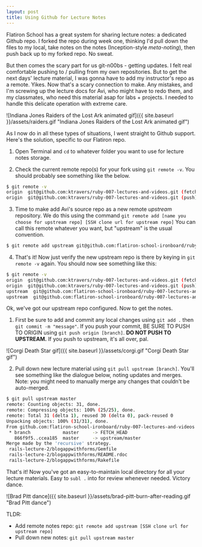 ```yaml
---
layout: post
title: Using Github for Lecture Notes
---
```


Flatiron School has a great system for sharing lecture notes: a dedicated Github repo. I forked the repo during week one, thinking I'd pull down the files to my local, take notes on the notes (Inception-style _meta-noting_), then push back up to my forked repo. No sweat.

But then comes the scary part for us git-n00bs - getting updates. I felt real comfortable pushing to / pulling from my own repositories. But to get the next days' lecture material, I was gonna have to add my instructor's repo as a remote. Yikes. Now that's a scary connection to make. Any mistakes, and I'm screwing up the lecture docs for Avi, who might have to redo them, and my classmates, who need this material asap for labs + projects. I needed to handle this delicate operation with extreme care.

![Indiana Jones Raiders of the Lost Ark animated gif]({{ site.baseurl }}/assets/raiders.gif "Indiana Jones Raiders of the Lost Ark animated gif")

As I now do in all these types of situations, I went straight to Github support. Here's the solution, specific to our Flatiron repo.

1) Open Terminal and `cd` to whatever folder you want to use for lecture notes storage.

2) Check the current remote repo(s) for your fork using `git remote -v`. You should probably see something like the below.

```bash
$ git remote -v
origin  git@github.com:ktravers/ruby-007-lectures-and-videos.git (fetch)
origin  git@github.com:ktravers/ruby-007-lectures-and-videos.git (push)
```

3) Time to make add Avi's source repo as a new remote _upstream_ repository. We do this using the command `git remote add [name you choose for upstream repo] [SSH clone url for upstream repo]` You can call this remote whatever you want, but "upstream" is the usual convention.

```bash
$ git remote add upstream git@github.com:flatiron-school-ironboard/ruby-007-lectures-and-videos.git
```

4) That's it! Now just verify the new upstream repo is there by keying in `git remote -v` again. You should now see something like this:

```bash
$ git remote -v
origin  git@github.com:ktravers/ruby-007-lectures-and-videos.git (fetch)
origin  git@github.com:ktravers/ruby-007-lectures-and-videos.git (push)
upstream  git@github.com:flatiron-school-ironboard/ruby-007-lectures-and-videos.git (fetch)
upstream  git@github.com:flatiron-school-ironboard/ruby-007-lectures-and-videos.git (push)
```

Ok, we've got our upstream repo configured. Now to get the notes. 

1) First be sure to add and commit any local changes using `git add .` then `git commit -m "message"`. If you push your commit, BE SURE TO PUSH TO ORIGIN using `git push origin [branch]`. **DO NOT PUSH TO UPSTREAM.** If you push to upstream, it's all over, pal.

![Corgi Death Star gif]({{ site.baseurl }}/assets/corgi.gif "Corgi Death Star gif")

2) Pull down new lecture material using `git pull upstream [branch]`. You'll see something like the dialogue below, noting updates and merges. Note: you might need to manually merge any changes that couldn't be auto-merged. 

```bash
$ git pull upstream master
remote: Counting objects: 31, done.
remote: Compressing objects: 100% (25/25), done.
remote: Total 31 (delta 1), reused 30 (delta 0), pack-reused 0
Unpacking objects: 100% (31/31), done.
From github.com:flatiron-school-ironboard/ruby-007-lectures-and-videos
 * branch            master     -> FETCH_HEAD
   866f9f5..ccea185  master     -> upstream/master
Merge made by the 'recursive' strategy.
 rails-lecture-2/blogappwithforms/Gemfile                                         |  42 +++++++++++++
 rails-lecture-2/blogappwithforms/README.rdoc                                     |  28 +++++++++
 rails-lecture-2/blogappwithforms/Rakefile                                        |   6 ++
```

That's it! Now you've got an easy-to-maintain local directory for all your lecture materials. Easy to `subl .` into for review whenever needed. Victory dance.

![Brad Pitt dance]({{ site.baseurl }}/assets/brad-pitt-burn-after-reading.gif "Brad Pitt dance")

TLDR:   
- Add remote notes repo: `git remote add upstream [SSH clone url for upstream repo]`  
- Pull down new notes: `git pull upstream master`  

